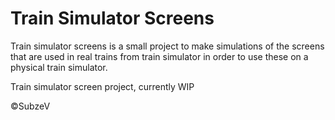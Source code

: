 # Train Simulator Screens
Train simulator screens is a small project to make simulations of the screens that are used in real trains from train simulator in order to use these on a physical train simulator.

Train simulator screen project, currently WIP

©SubzeV
